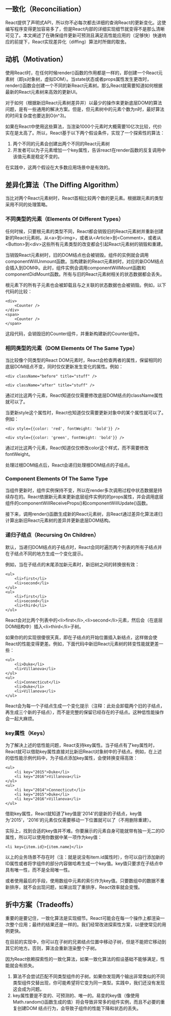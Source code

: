 <!--
heuristic的翻译：探索
参考资料：https://book.douban.com/review/6849274/
-->

<!--
 reconciliation:
		a situation in which two people or groups of people become friendly again after they have argued;
		the process of making two opposite beliefs, ideas, or situations agree
		根据英文解释，此处翻译成一致化，就是使处理结果达成一致（对于react而言，就是新js对象树（虚拟dom）与旧js对象树对比，重新确定js对象树的过程）。
- -->
## 一致化（Reconciliation）
React提供了声明式API，所以你不必每次都去详细的查询React的更新变化。这使编写程序变得更加容易多了，但是React内部的详细实现细节就变得不是那么清晰可见了。本文阐述了在确保组件更新可预测且满足高性能应用的（足够快）快速响应的前提下，React实现差异化（diffing）算法时所做的取舍。
## 动机（Motivation）
使用React时，在任何时候render()函数的作用都是一样的，即创建一个React元素树（即js对象树，虚拟DOM）。当state状态或者props属性发生更改时，render()函数会创建一个不同的新React元素树。那么React就需要知道如何根据最新的React元素树来高效的更新UI。

对于如何（根据新旧React元素树差异并）以最少的操作来更新底层DOM的算法问题，是有一些通用的解决方案。但是，但元素树中的元素个数为n时，最好算法的时间复杂度也要达到O(n^3)。

如果在React中使用这些算法，当渲染1000个元素时大概需要10亿次比较，代价实在是太高了。所以，React基于以下两个假设条件，实现了一个探索性的算法：

1. 两个不同的元素会创建出两个不同的React元素树
2. 开发者可以为子元素增加一个key属性，告诉react在render函数的反复调用中该值元素是稳定不变的。

在实践中，这两个假设在大多数应用场景中是有效的。
## 差异化算法（The Diffing Algorithm）
当比对两个React元素树时，React首相比较两个数的更元素。根据跟元素的类型采用不同的处理策略。
### 不同类型的元素（Elements Of Different Types）
任何时候，只要根元素的类型不同，React都会销毁旧的React元素树并重新创建新的React元素树。从\<a>到\<img>，或者从\<Article>到\<Comment>，或者从\<Button>到\<div>这些所有元素类型的改变都会引起React元素树的销毁和重建。

当销毁React元素树时，旧的DOM结点也会被销毁。组件的实例就会调用componentWillUnmount函数。当构建新的React元素树时，对应的新DOM结点会插入到DOM中。此时，组件实例会调用componentWillMount函数和componentDidMount函数。所有与旧的React元素树相关的状态数据都会丢失。

根元素下的所有子元素也会被卸载且与之关联的状态数据也会被销毁。例如，以下代码的比较：
```
<div>
	<Counter />
</div>
<span>
	<Counter />
</span>
```
这段代码，会销毁旧的Counter组件，并重新构建新的Counter组件。
### 相同类型的元素（DOM Elements Of The Same Type）
当比较像个同类型的React DOM元素时，React会检查两者的属性，保留相同的底层DOM结点不变，同时仅仅更新发生变化的属性。例如：
```
<div className="before" title="stuff" />

<div className="after" title="stuff" />
```
通过对比这两个元素，React知道仅仅需要修改底层DOM结点的className属性就可以了。

当更新style这个属性时，React也知道仅仅需要更新对象中的某个属性就可以了。例如：
```
<div style={{color: 'red', fontWeight: 'bold'}} />

<div style={{color: 'green', fontWeight: 'bold'}} />
```
通过对比这两个元素，React知道仅仅修改color这个样式，而不需要修改fontWeight。

处理过根DOM结点后，React会递归处理根DOM结点的子结点。
### Component Elements Of The Same Type
当组件更新时，组件实例保持不变，所以在render多次调用过程中状态数据是持续存在的。React依据新元素来更新底层组件实例的的props属性，并会调用底层组件的componentWillReceiveProps()和componentWillUpdate()函数。

接下来，调用render()函数生成新的React元素树，且React通过差异化算法递归计算出新旧React元素树的差异并更新底层DOM结构。
### 递归子结点（Recursing On Children）
默认，当递归DOM结点的子结点时，React会同时遍历两个列表的所有子结点并在子结点不同的地方生成一个变化提示。

例如，当在子结点的末尾添加新元素时，新旧树之间的转换很有效：
```
<ul>
	<li>first</li>
	<li>second</li>
</ul>
<ul>
	<li>first</li>
	<li>second</li>
	<li>third</li>
</ul>
```
React会对比两个列表中的\<li>first\</li>,\<li>second\</li>元素，然后会（在底层DOM结构中）插入\<li>third\</li>子树。

如果你的的实现很傻很天真，即在子结点的开始位置插入新结点，这样做会使React的性能变得更差。例如，下面代码中新旧React元素树的转变性能就更差一些：
```
<ul>
	<li>Duke</li>
	<li>Villanova</li>
</ul>
<ul>
	<li>Connecticut</li>
	<li>Duke</li>
	<li>Villanova</li>
</ul>
```
React会为每一个子结点生成一个变化提示（注释：此处会卸载两个旧的子结点，再生成三个新的子结点），而不是完整的保留已经存在的子结点。这种低性能操作会一起大麻烦。
### key属性（Keys）
为了解决上述的低性能问题，React支持key属性。当子结点有了key属性时，React就可以借助key属性直接对比新旧React对象树中的子结点。例如，在上述的低性能示例代码中，为子结点添加key属性，会使转换变得高效：
```
<ul>
	<li key="2015">Duke</li>
	<li key="2016">Villanova</li>
</ul>
<ul>
	<li key="2014">Connecticut</li>
	<li key="2015">Duke</li>
	<li key="2016">Villanova</li>
</ul>
```
借助key属性，React就知道了key值是'2014'的是新的子结点，key值为'2015'，'2016'的元素仅仅需要移动一下位置就可以了（不用删除重建）。

实际上，找到合适的key值并不难。你要展示的元素自身可能就带有独一无二的ID属性，所以可以使用你数据中某一项作为key值：
```
<li key={item.id}>{item.name}</li>
```
以上的业务场景不存在时（注：就是说没有item.id属性时），你可以自行添加新的ID属性或者将字组件的部分内容做哈希生成一个key值。key值只要求在子结点中具有唯一性，而不是全局唯一性。

或者使用最后的手段，使用数组中元素的索引作为key值。只要数组中的数据不重新排序，就不会出现问题，如果出现了重排序，React效率就会变慢。
## 折中方案（Tradeoffs）
重要的是要记住，一致化算法是实现细节。React可能会在每一个操作上都渲染一次整个应用；最终的结果还是一样的。我们经常改进探索性方案，以便使常见的用例更快。

在目前的实现中，你可以在子树的兄弟结点位置中移动子树，但是不能把它移动到其它的地方。否则，算法会重新渲染整个子树。

因为React依赖探索性的一致化算法，如果一致化算法的假设基础不能够满足，性能就会有损失。
1. 算法不会尝试匹配不同类型组件的子树。如果你发现两个输出非常类似的不同类型组件交替出现，你可能希望将它变为同一类型。实践中，我们还没有发现这会成为问题。
2. key属性要是不变的、可预测的、唯一的。易变的key值（像使用Math.random()函数生成的值）将会导致非常多的组件实例，而且不必要的重复创建DOM 结点行为，会导致子组件的性能下降和状态的丢失。